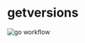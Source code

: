 # getversions

![go workflow](https://github.com/gucchisk/getversions/actions/workflows/go.yml/badge.svg)
